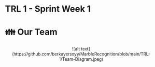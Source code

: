 # TRL 1 - Sprint Week 1


# :family: Our Team
<p align="center">
![alt text](https://github.com/berkayersoyy/MarbleRecognition/blob/main/TRL-1/Team-Diagram.jpeg)
</p>

